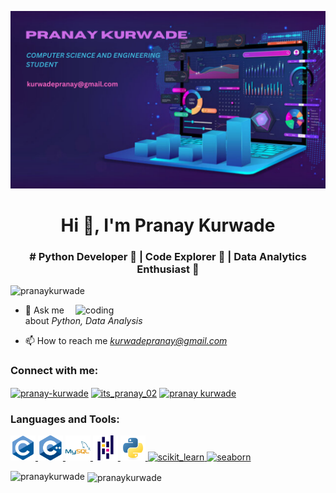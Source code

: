 ![logo](https://github.com/pranaykurwade/pranaykurwade/blob/main/PRANAY%20KURWADE%20(1).png)
<h1 align="center">Hi 👋, I'm Pranay Kurwade</h1>
<h3 align="center"># Python Developer 🐍 | Code Explorer 🚀 | Data Analytics Enthusiast 🌟</h3>

<p align="left"> <img src="https://komarev.com/ghpvc/?username=pranaykurwade&label=Profile%20views&color=0e75b6&style=flat" alt="pranaykurwade" /> </p>
<img align = "right" alt="coding" width="400" src="https://media.licdn.com/dms/image/C4E12AQHhfpP2slLoXw/article-cover_image-shrink_600_2000/0/1578791251071?e=2147483647&v=beta&t=z0mDGgtn6FZAR_FAWN0lu2QP80ugvAfOnWcJ3acz7Rk">

- 💬 Ask me about *Python, Data Analysis*

- 📫 How to reach me *kurwadepranay@gmail.com*

<h3 align="left">Connect with me:</h3>
<p align="left">
<a href="https://linkedin.com/in/pranay-kurwade" target="blank"><img align="center" src="https://raw.githubusercontent.com/rahuldkjain/github-profile-readme-generator/master/src/images/icons/Social/linked-in-alt.svg" alt="pranay-kurwade" height="30" width="40" /></a>
<a href="https://instagram.com/its_pranay_02" target="blank"><img align="center" src="https://raw.githubusercontent.com/rahuldkjain/github-profile-readme-generator/master/src/images/icons/Social/instagram.svg" alt="its_pranay_02" height="30" width="40" /></a>
<a href="https://www.hackerrank.com/pranay kurwade" target="blank"><img align="center" src="https://raw.githubusercontent.com/rahuldkjain/github-profile-readme-generator/master/src/images/icons/Social/hackerrank.svg" alt="pranay kurwade" height="30" width="40" /></a>
</p>

<h3 align="left">Languages and Tools:</h3>
<p align="left"> <a href="https://www.cprogramming.com/" target="_blank" rel="noreferrer"> <img src="https://raw.githubusercontent.com/devicons/devicon/master/icons/c/c-original.svg" alt="c" width="40" height="40"/> </a> <a href="https://www.w3schools.com/cpp/" target="_blank" rel="noreferrer"> <img src="https://raw.githubusercontent.com/devicons/devicon/master/icons/cplusplus/cplusplus-original.svg" alt="cplusplus" width="40" height="40"/> </a> <a href="https://www.mysql.com/" target="_blank" rel="noreferrer"> <img src="https://raw.githubusercontent.com/devicons/devicon/master/icons/mysql/mysql-original-wordmark.svg" alt="mysql" width="40" height="40"/> </a> <a href="https://pandas.pydata.org/" target="_blank" rel="noreferrer"> <img src="https://raw.githubusercontent.com/devicons/devicon/2ae2a900d2f041da66e950e4d48052658d850630/icons/pandas/pandas-original.svg" alt="pandas" width="40" height="40"/> </a> <a href="https://www.python.org" target="_blank" rel="noreferrer"> <img src="https://raw.githubusercontent.com/devicons/devicon/master/icons/python/python-original.svg" alt="python" width="40" height="40"/> </a> <a href="https://scikit-learn.org/" target="_blank" rel="noreferrer"> <img src="https://upload.wikimedia.org/wikipedia/commons/0/05/Scikit_learn_logo_small.svg" alt="scikit_learn" width="40" height="40"/> </a> <a href="https://seaborn.pydata.org/" target="_blank" rel="noreferrer"> <img src="https://seaborn.pydata.org/_images/logo-mark-lightbg.svg" alt="seaborn" width="40" height="40"/> </a> </p>

<p><img align="left" src="https://github-readme-stats.vercel.app/api/top-langs?username=pranaykurwade&show_icons=true&locale=en&layout=compact" alt="pranaykurwade" /></p>

<p>&nbsp;<img align="center" src="https://github-readme-stats.vercel.app/api?username=pranaykurwade&show_icons=true&locale=en" alt="pranaykurwade" /></p>
